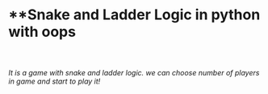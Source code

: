 
# **Snake and Ladder Logic in python with oops
<br>
<h6> It is a game with snake and ladder logic. we can choose number of players in game and start to play it!</h6>
